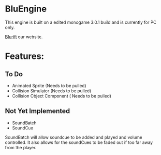BluEngine
=========

This engine is built on a edited monogame 3.0.1 build and is currently for PC only.

[Blurift](http://www.blurift.com) our website.

Features:
======

## To Do

* Animated Sprite (Needs to be pulled)
* Collision Simulator (Needs to be pulled)
* Collision Object Component ( Needs to be pulled)

## Not Yet Implemented

* SoundBatch
* SoundCue
 
SoundBatch will allow soundcue to be added and played and volume controlled. It also allows for the soundCues to be faded out if too far away from the player.

